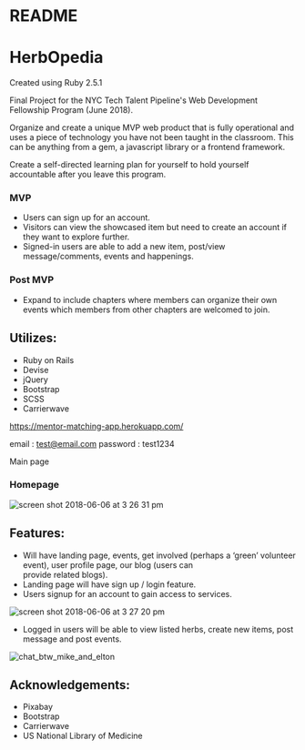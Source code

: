# README

# **HerbOpedia**
Created using Ruby 2.5.1

Final Project for the NYC Tech Talent Pipeline's Web Development Fellowship Program (June 2018). 

Organize and create a unique MVP web product that is fully operational and uses a piece of technology you have not been taught in the classroom. This can be anything from a gem, a javascript library or a frontend framework. 

Create a self-directed learning plan for yourself to hold yourself accountable after you leave this program.


### **MVP**
- Users can sign up for an account.
- Visitors can view the showcased item but need to create an account if they want to explore further.
- Signed-in users are able to add a new item, post/view message/comments, events and happenings.


### **Post** MVP
- Expand to include chapters where members can organize their own events which members from other chapters are welcomed to join. 


## **Utilizes:**

- Ruby on Rails
- Devise
- jQuery
- Bootstrap
- SCSS
- Carrierwave

https://mentor-matching-app.herokuapp.com/ 

email : test@email.com
password : test1234

Main page

### Homepage

![screen shot 2018-06-06 at 3 26 31 pm](https://user-images.githubusercontent.com/29616111/41062069-a02ebbde-69a2-11e8-9066-25793d4e225c.png)


## **Features:**

- Will have landing page, events, get involved (perhaps a  ‘green’ volunteer event), user profile page,  our blog (users can  
  provide related blogs).
- Landing page will have sign up / login feature.
- Users signup for an account to gain access to services.


![screen shot 2018-06-06 at 3 27 20 pm](https://user-images.githubusercontent.com/29616111/41071095-454ff77e-69c4-11e8-97fb-e2388c8af843.png)


- Logged in users will be able to view listed herbs, create new items, post message and post events. 

![chat_btw_mike_and_elton](https://user-images.githubusercontent.com/29616111/40560192-41db8028-6027-11e8-8f1e-2a7541f40ee7.png)


## **Acknowledgements:**

- Pixabay
- Bootstrap
- Carrierwave
- US National Library of Medicine

